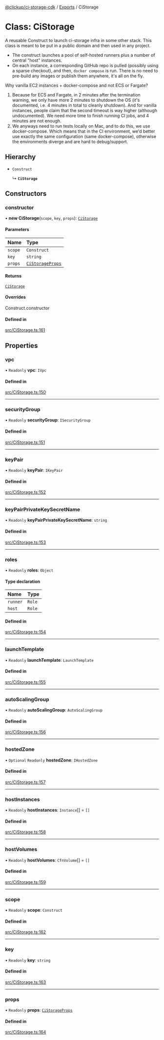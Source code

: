 [@clickup/ci-storage-cdk](../README.md) / [Exports](../modules.md) / CiStorage

# Class: CiStorage

A reusable Construct to launch ci-storage infra in some other stack. This
class is meant to be put in a public domain and then used in any project.

- The construct launches a pool of self-hosted runners plus a number of
  central "host" instances.
- On each instance, a corresponding GitHub repo is pulled (possibly using a
  sparse checkout), and then, `docker compose` is run. There is no need to
  pre-build any images or publish them anywhere, it's all on the fly.

Why vanilla EC2 instances + docker-compose and not ECS or Fargate?

1. Because for ECS and Fargate, in 2 minutes after the termination warning,
   we only have more 2 minutes to shutdown the OS (it's documented, i.e. 4
   minutes in total to cleanly shutdown). And for vanilla instances, people
   claim that the second timeout is way higher (although undocumented). We
   need more time to finish running CI jobs, and 4 minutes are not enough.
2. We anyways need to run tests locally on Mac, and to do this, we use
   docker-compose. Which means that in the CI environment, we'd better use
   exactly the same configuration (same docker-compose), otherwise the
   environments diverge and are hard to debug/support.

## Hierarchy

- `Construct`

  ↳ **`CiStorage`**

## Constructors

### constructor

• **new CiStorage**(`scope`, `key`, `props`): [`CiStorage`](CiStorage.md)

#### Parameters

| Name | Type |
| :------ | :------ |
| `scope` | `Construct` |
| `key` | `string` |
| `props` | [`CiStorageProps`](../interfaces/CiStorageProps.md) |

#### Returns

[`CiStorage`](CiStorage.md)

#### Overrides

Construct.constructor

#### Defined in

[src/CiStorage.ts:161](https://github.com/clickup/ci-storage-cdk/blob/master/src/CiStorage.ts#L161)

## Properties

### vpc

• `Readonly` **vpc**: `IVpc`

#### Defined in

[src/CiStorage.ts:150](https://github.com/clickup/ci-storage-cdk/blob/master/src/CiStorage.ts#L150)

___

### securityGroup

• `Readonly` **securityGroup**: `ISecurityGroup`

#### Defined in

[src/CiStorage.ts:151](https://github.com/clickup/ci-storage-cdk/blob/master/src/CiStorage.ts#L151)

___

### keyPair

• `Readonly` **keyPair**: `IKeyPair`

#### Defined in

[src/CiStorage.ts:152](https://github.com/clickup/ci-storage-cdk/blob/master/src/CiStorage.ts#L152)

___

### keyPairPrivateKeySecretName

• `Readonly` **keyPairPrivateKeySecretName**: `string`

#### Defined in

[src/CiStorage.ts:153](https://github.com/clickup/ci-storage-cdk/blob/master/src/CiStorage.ts#L153)

___

### roles

• `Readonly` **roles**: `Object`

#### Type declaration

| Name | Type |
| :------ | :------ |
| `runner` | `Role` |
| `host` | `Role` |

#### Defined in

[src/CiStorage.ts:154](https://github.com/clickup/ci-storage-cdk/blob/master/src/CiStorage.ts#L154)

___

### launchTemplate

• `Readonly` **launchTemplate**: `LaunchTemplate`

#### Defined in

[src/CiStorage.ts:155](https://github.com/clickup/ci-storage-cdk/blob/master/src/CiStorage.ts#L155)

___

### autoScalingGroup

• `Readonly` **autoScalingGroup**: `AutoScalingGroup`

#### Defined in

[src/CiStorage.ts:156](https://github.com/clickup/ci-storage-cdk/blob/master/src/CiStorage.ts#L156)

___

### hostedZone

• `Optional` `Readonly` **hostedZone**: `IHostedZone`

#### Defined in

[src/CiStorage.ts:157](https://github.com/clickup/ci-storage-cdk/blob/master/src/CiStorage.ts#L157)

___

### hostInstances

• `Readonly` **hostInstances**: `Instance`[] = `[]`

#### Defined in

[src/CiStorage.ts:158](https://github.com/clickup/ci-storage-cdk/blob/master/src/CiStorage.ts#L158)

___

### hostVolumes

• `Readonly` **hostVolumes**: `CfnVolume`[] = `[]`

#### Defined in

[src/CiStorage.ts:159](https://github.com/clickup/ci-storage-cdk/blob/master/src/CiStorage.ts#L159)

___

### scope

• `Readonly` **scope**: `Construct`

#### Defined in

[src/CiStorage.ts:162](https://github.com/clickup/ci-storage-cdk/blob/master/src/CiStorage.ts#L162)

___

### key

• `Readonly` **key**: `string`

#### Defined in

[src/CiStorage.ts:163](https://github.com/clickup/ci-storage-cdk/blob/master/src/CiStorage.ts#L163)

___

### props

• `Readonly` **props**: [`CiStorageProps`](../interfaces/CiStorageProps.md)

#### Defined in

[src/CiStorage.ts:164](https://github.com/clickup/ci-storage-cdk/blob/master/src/CiStorage.ts#L164)
